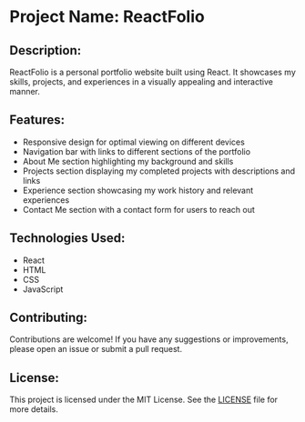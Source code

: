 # Project Name: ReactFolio

## Description:

ReactFolio is a personal portfolio website built using React. It showcases my skills, projects, and experiences in a visually appealing and interactive manner.

## Features:

- Responsive design for optimal viewing on different devices
- Navigation bar with links to different sections of the portfolio
- About Me section highlighting my background and skills
- Projects section displaying my completed projects with descriptions and links
- Experience section showcasing my work history and relevant experiences
- Contact Me section with a contact form for users to reach out

## Technologies Used:

- React
- HTML
- CSS
- JavaScript

## Contributing:

Contributions are welcome! If you have any suggestions or improvements, please open an issue or submit a pull request.

## License:

This project is licensed under the MIT License. See the [LICENSE](LICENSE) file for more details.
